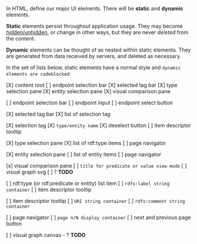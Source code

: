 In HTML, define our major UI elements.  There will be **static** and **dynamic** elements.

**Static** elements persist throughout application usage.  They may become [hidden/unhidden](http://www.w3schools.com/css/css_display_visibility.asp), or change in other ways, but they are never *deleted* from the content.

**Dynamic** elements can be thought of as nested within static elements.  They are generated from data received by servers, and deleted as necessary.

In the set of lists below, static elements have a normal style and `dynamic elements are codeblocked`:

[X] content root
    [ ] endpoint selection bar
    [X] selected tag bar
    [X] type selection pane
    [X] entity selection pane
    [X] visual comparison pane

[ ] endpoint selection bar
    [ ] endpoint input
    [ ] endpoint select button

[X] selected tag bar
    [X] list of selection tag

[X] selection tag
    [X] `type/entity name`
    [X] deselect button 
    [ ] item descriptor tooltip

[X] type selection pane
    [X] list of rdf:type items
    [ ] page navigator

[X] entity selection pane
    [ ] list of entity items
    [ ] page navigator

[x] visual comparison pane
    [ ] `title for predicate or value view mode`
    [ ] visual graph svg
    [ ] ? **TODO**

[ ] rdf:type (or rdf:predicate or entity) list item
    [ ] `rdfs:label string container`
    [ ] item descriptor tooltip

[ ] item descriptor tooltip
    [ ] `URI string container`
    [ ] `rdfs:comment string container`

[ ] page navigator
    [ ] `page n/N display container`
    [ ] next and previous page button

[ ] visual graph canvas
    - ? **TODO**
